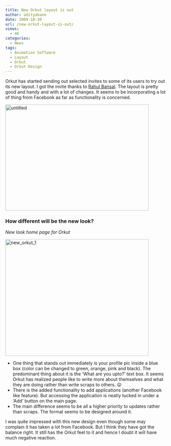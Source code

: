 ```yaml
---
title: New Orkut layout is out
author: adityakane
date: 2009-10-30
url: /new-orkut-layout-is-out/
views:
  - 46
categories:
  - News
tags:
  - Animation Software
  - Layout
  - Orkut
  - Orkut Design
---
```

Orkut has started sending out selected invites to some of its users to try out its new layout. I got the invite thanks to <a href="http://www.orkutdiary.com/author/rahul/" onclick="_gaq.push(['_trackEvent', 'outbound-article', 'http://www.orkutdiary.com/author/rahul/', 'Rahul Bansal']);" >Rahul Bansal</a>. The layout is pretty good and handy and with a lot of changes. It seems to be incorporating a lot of thing from Facebook as far as functionality is concerned.

<img class="alignnone size-medium  wp-image-50524" src="http://cdn.devilsworkshop.org/files/2009/10/neworkut-450x334.jpg" alt="untitled" width="450" height="334" />

### How different will be the new look?

*New look home page for Orkut*

<img class="alignnone size-medium wp-image-469" src="http://cdn.devilsworkshop.org/files/2009/10/new_orkut_1-450x367.png" alt="new_orkut_1" width="450" height="367" />

  * One thing that stands out immediately is your profile pic inside a blue box (color can be changed to green, orange, pink and black). The predominant thing about it is the &#8216;What are you upto?&#8217; text box. It seems Orkut has realized people like to write more about themselves and what they are doing rather than write scraps to others. 😛
  * There is the added functionality to add applications (another Facebook like feature). But accessing the application is neatly tucked in under a &#8216;Add&#8217; button on the main page.
  * The main difference seems to be all a higher priority to updates rather than scraps. The format seems to be designed around it.

I was quite impressed with this new design even though some may complain it has taken a lot from Facebook. But I think they have got the balance right. It still has the Orkut feel to it and hence I doubt it will have much negative reaction.
